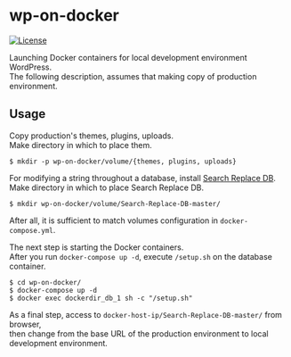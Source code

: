 # wp-on-docker

[![License][license-badge]][license]

Launching Docker containers for local development environment WordPress.  
The following description, assumes that making copy of production environment.  

## Usage

Copy production's themes, plugins, uploads.  
Make directory in which to place them.  

```
$ mkdir -p wp-on-docker/volume/{themes, plugins, uploads}
```

For modifying a string throughout a database, install [Search Replace DB](https://github.com/interconnectit/Search-Replace-DB).  
Make directory in which to place Search Replace DB.  

```
$ mkdir wp-on-docker/volume/Search-Replace-DB-master/
```

After all, it is sufficient to match volumes configuration in `docker-compose.yml`.  

The next step is starting the Docker containers.  
After you run `docker-compose up -d`, execute `/setup.sh` on the database container.  

```
$ cd wp-on-docker/
$ docker-compose up -d
$ docker exec dockerdir_db_1 sh -c "/setup.sh"
```

As a final step, access to `docker-host-ip/Search-Replace-DB-master/` from browser,  
then change from the base URL of the production environment to local development environment.

[license-badge]: https://img.shields.io/badge/license-MIT-yellowgreen.svg?style=flat-square
[license]: LICENSE

